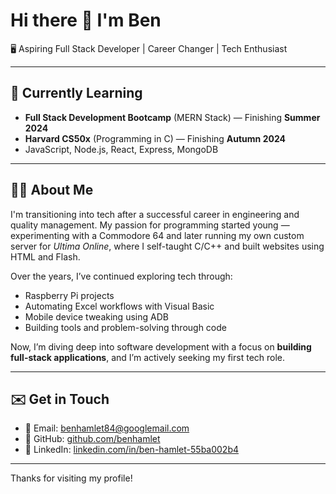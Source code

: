 # Hi there 👋 I'm Ben

🖥️ Aspiring Full Stack Developer | Career Changer | Tech Enthusiast

---

## 🚀 Currently Learning

- **Full Stack Development Bootcamp** (MERN Stack) — Finishing **Summer 2024**
- **Harvard CS50x** (Programming in C) — Finishing **Autumn 2024**
- JavaScript, Node.js, React, Express, MongoDB

---

## 👨‍💻 About Me

I'm transitioning into tech after a successful career in engineering and quality management. My passion for programming started young — experimenting with a Commodore 64 and later running my own custom server for *Ultima Online*, where I self-taught C/C++ and built websites using HTML and Flash.

Over the years, I’ve continued exploring tech through:
- Raspberry Pi projects
- Automating Excel workflows with Visual Basic
- Mobile device tweaking using ADB
- Building tools and problem-solving through code

Now, I’m diving deep into software development with a focus on **building full-stack applications**, and I’m actively seeking my first tech role.

---

## ✉️ Get in Touch

- 📧 Email: [benhamlet84@googlemail.com](mailto:benhamlet84@googlemail.com)
- 🐙 GitHub: [github.com/benhamlet](https://github.com/benhamlet)
- 💼 LinkedIn: [linkedin.com/in/ben-hamlet-55ba002b4](https://www.linkedin.com/in/ben-hamlet-55ba002b4/)

---

Thanks for visiting my profile!
